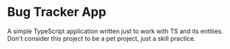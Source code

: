 # Bug Tracker App

A simple TypeScript application written just to work with TS and its entities. Don't consider this project to be a pet project, just a skill practice.